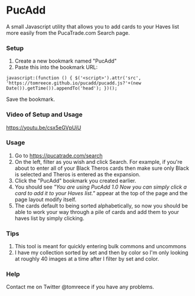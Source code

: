 # PucAdd

A small Javascript utility that allows you to add cards to your Haves list more easily from the PucaTrade.com Search page.

### Setup
1. Create a new bookmark named "PucAdd"
1. Paste this into the bookmark URL:
```
javascript:(function () { $('<script>').attr('src', 'https://tomreece.github.io/pucadd/pucadd.js?'+(new Date()).getTime()).appendTo('head'); })();
```

Save the bookmark.

### Video of Setup and Usage
https://youtu.be/csx5eGVpUiU

### Usage
1. Go to https://pucatrade.com/search
1. On the left, filter as you wish and click Search. For example, if you're about to enter all of your Black Theros cards then make sure only Black is selected and Theros is entered as the expansion.
1. Click the "PucAdd" bookmark you created earlier.
1. You should see _"You are using PucAdd 1.0 Now you can simply click a card to add it to your Haves list."_ appear at the top of the page and the page layout modify itself.
1. The cards default to being sorted alphabetically, so now you should be able to work your way through a pile of cards and add them to your haves list by simply clicking.

### Tips
1. This tool is meant for quickly entering bulk commons and uncommons
1. I have my collection sorted by set and then by color so I'm only looking at roughly 40 images at a time after I filter by set and color.

### Help
Contact me on Twitter @tomreece if you have any problems.
